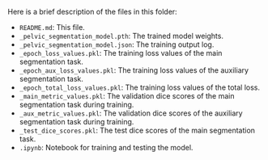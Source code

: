 Here is a brief description of the files in this folder:

* `README.md`: This file.
* `_pelvic_segmentation_model.pth`: The trained model weights.
* `_pelvic_segmentation_model.json`: The training output log.
* `_epoch_loss_values.pkl`: The training loss values of the main segmentation task.
* `_epoch_aux_loss_values.pkl`: The training loss values of the auxiliary segmentation task.
* `_epoch_total_loss_values.pkl`: The training loss values of the total loss.
* `_main_metric_values.pkl`: The validation dice scores of the main segmentation task during training.
* `_aux_metric_values.pkl`: The validation dice scores of the auxiliary segmentation task during training.
* `_test_dice_scores.pkl`: The test dice scores of the main segmentation task.
* `.ipynb`: Notebook for training and testing the model.